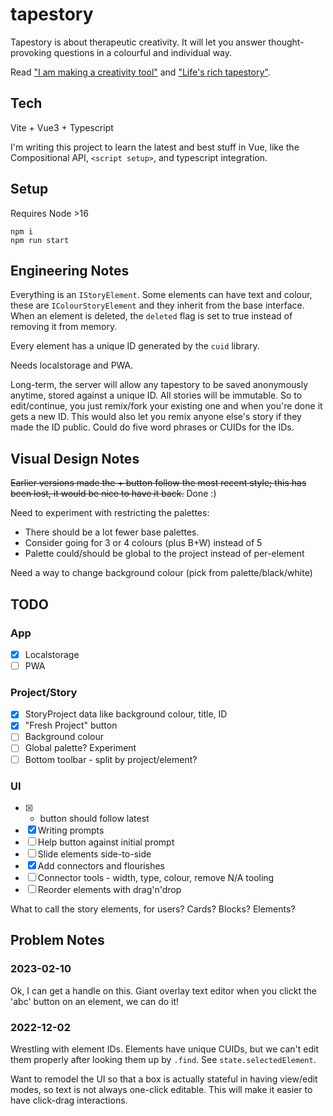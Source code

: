 # tapestory

Tapestory is about therapeutic creativity. It will let you answer thought-provoking questions in a colourful and individual way.

Read ["I am making a creativity tool"](https://stegriff.co.uk/upblog/i-am-making-a-creativity-tool/) and ["Life's rich tapestory"](https://stegriff.co.uk/upblog/lifes-rich-tapestory/).

## Tech

Vite + Vue3 + Typescript

I'm writing this project to learn the latest and best stuff in Vue, like the Compositional API, `<script setup>`, and typescript integration.

## Setup

Requires Node >16

```
npm i
npm run start
```

## Engineering Notes

Everything is an `IStoryElement`. Some elements can have text and colour, these are `IColourStoryElement` and they inherit from the base interface. When an element is deleted, the `deleted` flag is set to true instead of removing it from memory.

Every element has a unique ID generated by the `cuid` library.

Needs localstorage and PWA.

Long-term, the server will allow any tapestory to be saved anonymously anytime, stored against a unique ID. All stories will be immutable. So to edit/continue, you just remix/fork your existing one and when you're done it gets a new ID. This would also let you remix anyone else's story if they made the ID public. Could do five word phrases or CUIDs for the IDs.

## Visual Design Notes

~~Earlier versions made the + button follow the most recent style; this has been lost, it would be nice to have it back.~~ Done :)

Need to experiment with restricting the palettes:

- There should be a lot fewer base palettes.
- Consider going for 3 or 4 colours (plus B+W) instead of 5
- Palette could/should be global to the project instead of per-element

Need a way to change background colour (pick from palette/black/white)

## TODO

### App

- [x] Localstorage
- [ ] PWA

### Project/Story

- [x] StoryProject data like background colour, title, ID
- [x] "Fresh Project" button
- [ ] Background colour
- [ ] Global palette? Experiment
- [ ] Bottom toolbar - split by project/element?

### UI

- [x] - button should follow latest
- [x] Writing prompts
- [ ] Help button against initial prompt
- [ ] Slide elements side-to-side
- [x] Add connectors and flourishes
- [ ] Connector tools - width, type, colour, remove N/A tooling
- [ ] Reorder elements with drag'n'drop

What to call the story elements, for users? Cards? Blocks? Elements?

## Problem Notes

### 2023-02-10

Ok, I can get a handle on this. Giant overlay text editor when you clickt the 'abc' button on an element, we can do it!

### 2022-12-02

Wrestling with element IDs. Elements have unique CUIDs, but we can't edit them properly after looking them up by `.find`. See `state.selectedElement`.

Want to remodel the UI so that a box is actually stateful in having view/edit modes, so text is not always one-click editable. This will make it easier to have click-drag interactions.
